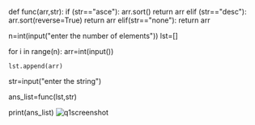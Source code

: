def func(arr,str):
    if (str=="asce"):
     arr.sort()
     return arr
    elif (str=="desc"):
     arr.sort(reverse=True)
     return arr
    elif(str=="none"):
        return arr 


n=int(input("enter the number of elements"))
lst=[]

for i in range(n):
    arr=int(input())

    lst.append(arr)

str=input("enter the string")

ans_list=func(lst,str)

print(ans_list)
![q1screenshot](https://user-images.githubusercontent.com/106834322/172206246-372fe31d-1fd0-4ddf-bfa7-e92b6aa02d8a.png)

